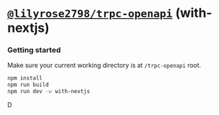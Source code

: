 # [**`@lilyrose2798/trpc-openapi`**](../../README.md) (with-nextjs)

### Getting started

Make sure your current working directory is at `/trpc-openapi` root.

```bash
npm install
npm run build
npm run dev -w with-nextjs
```
D